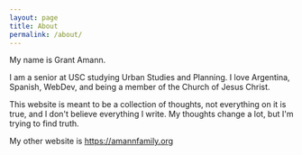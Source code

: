 ```yaml
---
layout: page
title: About
permalink: /about/
---
```


My name is Grant Amann.

I am a senior at USC studying Urban Studies and Planning. I love Argentina, Spanish, WebDev, and being a member of the Church of Jesus Christ.

This website is meant to be a collection of thoughts, not everything on it is true, and I don't believe everything I write. My thoughts change a lot, but I'm trying to find truth.

My other website is https://amannfamily.org